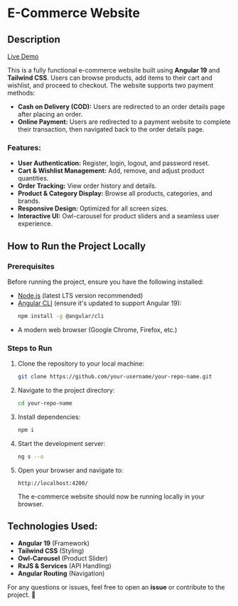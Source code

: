 # E-Commerce Website

## Description

[Live Demo](https://fresh-cart-ivory-two.vercel.app/)

This is a fully functional e-commerce website built using **Angular 19** and **Tailwind CSS**. Users can browse products, add items to their cart and wishlist, and proceed to checkout. The website supports two payment methods:
- **Cash on Delivery (COD):** Users are redirected to an order details page after placing an order.
- **Online Payment:** Users are redirected to a payment website to complete their transaction, then navigated back to the order details page.

### Features:
- **User Authentication:** Register, login, logout, and password reset.
- **Cart & Wishlist Management:** Add, remove, and adjust product quantities.
- **Order Tracking:** View order history and details.
- **Product & Category Display:** Browse all products, categories, and brands.
- **Responsive Design:** Optimized for all screen sizes.
- **Interactive UI:** Owl-carousel for product sliders and a seamless user experience.

## How to Run the Project Locally

### Prerequisites
Before running the project, ensure you have the following installed:

- [Node.js](https://nodejs.org/) (latest LTS version recommended)
- [Angular CLI](https://angular.io/cli) (ensure it's updated to support Angular 19):
  ```sh
  npm install -g @angular/cli
  ```
- A modern web browser (Google Chrome, Firefox, etc.)

### Steps to Run

1. Clone the repository to your local machine:
   ```sh
   git clone https://github.com/your-username/your-repo-name.git
   ```
2. Navigate to the project directory:
   ```sh
   cd your-repo-name
   ```
3. Install dependencies:
   ```sh
   npm i
   ```
4. Start the development server:
   ```sh
   ng s --o
   ```
5. Open your browser and navigate to:
   ```
   http://localhost:4200/
   ```
   The e-commerce website should now be running locally in your browser.

## Technologies Used:
- **Angular 19** (Framework)
- **Tailwind CSS** (Styling)
- **Owl-Carousel** (Product Slider)
- **RxJS & Services** (API Handling)
- **Angular Routing** (Navigation)

For any questions or issues, feel free to open an **issue** or contribute to the project. 🚀
